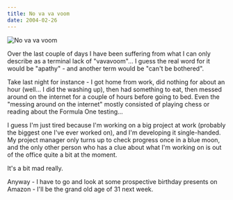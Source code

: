 ```yaml
---
title: No va va voom
date: 2004-02-26
---
```


![No va va voom](https://source.unsplash.com/-m88z7ily-w/1600x900)

Over the last couple of days I have been suffering from what I can only describe as a terminal lack of "vavavoom"... I guess the real word for it would be "apathy" - and another term would be "can't be bothered".

Take last night for instance - I got home from work, did nothing for about an hour (well... I did the washing up), then had something to eat, then messed around on the internet for a couple of hours before going to bed. Even the "messing around on the internet" mostly consisted of playing chess or reading about the Formula One testing...

I guess I'm just tired because I'm working on a big project at work (probably the biggest one I've ever worked on), and I'm developing it single-handed. My project manager only turns up to check progress once in a blue moon, and the only other person who has a clue about what I'm working on is out of the office quite a bit at the moment.

It's a bit mad really.

Anyway - I have to go and look at some prospective birthday presents on Amazon - I'll be the grand old age of 31 next week.
